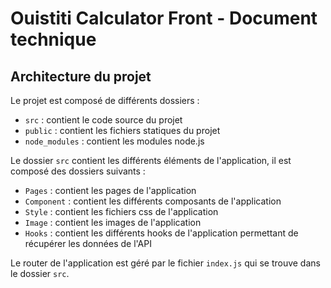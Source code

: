 # Ouistiti Calculator Front - Document technique

## Architecture du projet

Le projet est composé de différents dossiers :
- `src` : contient le code source du projet
- `public` : contient les fichiers statiques du projet
- `node_modules` : contient les modules node.js
 
Le dossier `src` contient les différents éléments de l'application, il est composé des dossiers suivants :
- `Pages` : contient les pages de l'application
- `Component` : contient les différents composants de l'application
- `Style` : contient les fichiers css de l'application
- `Image` : contient les images de l'application
- `Hooks` : contient les différents hooks de l'application permettant de récupérer les données de l'API

Le router de l'application est géré par le fichier `index.js` qui se trouve dans le dossier `src`.